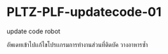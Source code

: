 # PLTZ-PLF-updatecode-01
update code robot 



อัพเดทเข้าไปเเก้ไขโปรเเกรมการทำงานส่วนที่ติดบัค วางอาหารซ้ำ 
